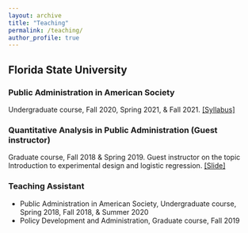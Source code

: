 ```yaml
---
layout: archive
title: "Teaching"
permalink: /teaching/
author_profile: true
---
```


## Florida State University

### Public Administration in American Society
Undergraduate course, Fall 2020, Spring 2021, & Fall 2021. [[Syllabus]](url)

### Quantitative Analysis in Public Administration (Guest instructor)
Graduate course, Fall 2018 & Spring 2019. Guest instructor on the topic Introduction to experimental design and logistic regression. [[Slide]](https://dgaozhao.github.io/files/Introduction%20to%20Experimental%20Design%20and%20Logistic%20Regression.pdf)

### Teaching Assistant
- Public Administration in American Society, Undergraduate course, Spring 2018, Fall 2018, & Summer 2020
- Policy Development and Administration, Graduate course, Fall 2019
